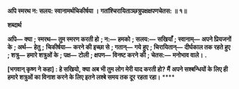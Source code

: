**अपि स्मरथ न: सलय: स्वानामर्थचिकीर्षया ।** **गतांश्चिरायिताञ्छत्रुपक्षक्षपणचेतस: ॥ १॥** 

**शब्दार्थ** 

**अपि—** **क्या** **; स्मरथ—** **तुम स्मरण करती हो** **; न:—** **हमको** **; सलय:—** **सखियाँ** **; स्वानाम्—** **अपने प्रियजनों के** **; अर्थ—** **हेतु** **;** **चिकीर्षया—** **करने की इच्छा से** **; गतान्—** **गये हुए** **; चिरायितान्—** **दीर्घकाल तक रहते हुए** **; शत्रु—** **हमारे शत्रुओं के** **; पक्ष—** **टोली** **; क्षपण—** **विनष्ट करने की** **; चेतस:—** **मनोभाव वाले।** **.** 

**[भगवान् कृष्ण ने कहा] : हे सखियो, क्या अब भी तुम लोग मेरी याद करती हो? मैं** **अपने सश्बन्धियों के लिए ही हमारे शत्रुओं का विनाश करने के लिए इतने लश्बे समय तक दूर** **रहता रहा।** **** 